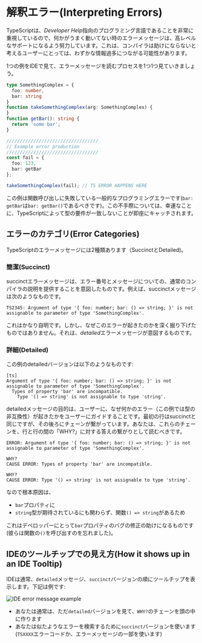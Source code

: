 # 解釈エラー(Interpreting Errors)
TypeScriptは、*Developer Help*指向のプログラミング言語であることを非常に重視しているので、何かがうまく動いてない時のエラーメッセージは、高レベルなサポートになるよう努力しています。これは、コンパイラは助けにならないと考えるユーザーにとっては、わずかな情報過多につながる可能性があります。 

1つの例をIDEで見て、エラーメッセージを読むプロセスを1つ1つ見ていきましょう。

```ts
type SomethingComplex = {
  foo: number,
  bar: string
}
function takeSomethingComplex(arg: SomethingComplex) {
}
function getBar(): string {
  return 'some bar';
}

//////////////////////////////////
// Example error production
//////////////////////////////////
const fail = {
  foo: 123,
  bar: getBar
};

takeSomethingComplex(fail); // TS ERROR HAPPENS HERE 
```

この例は関数呼び出しに失敗している一般的なプログラミングエラーです(`bar: getBar`は`bar: getBar()`であるべきです)。この不手際については、幸運なことに、TypeScriptによって型の要件が一致しないことが即座にキャッチされます。

## エラーのカテゴリ(Error Categories)
TypeScriptのエラーメッセージには2種類あります（SuccinctとDetailed)。

### 簡潔(Succinct)
succinctエラーメッセージは、エラー番号とメッセージについての、通常のコンパイラの説明を提供することを意図したものです。例えば、succinctメッセージは次のようなものです。

```
TS2345: Argument of type '{ foo: number; bar: () => string; }' is not assignable to parameter of type 'SomethingComplex'.
```
これはかなり自明です。しかし、なぜこのエラーが起きたのかを深く掘り下げたものではありません。それは、*detailed*エラーメッセージが意図するものです。

### 詳細(Detailed)
この例のdetailedバージョンは以下のようなものです:

```
[ts]
Argument of type '{ foo: number; bar: () => string; }' is not assignable to parameter of type 'SomethingComplex'.
  Types of property 'bar' are incompatible.
    Type '() => string' is not assignable to type 'string'.
```
detailedメッセージの目的は、ユーザーに、なぜ何かのエラー（この例では型の非互換性）が起きたかをユーザーにガイドすることです。最初の行はsuccinctと同じですが、その後ろにチェーンが繋がっています。あなたは、これらのチェーンを、行と行の間の「WHY?」に対する答えの繋がりとして読むべきです。

```
ERROR: Argument of type '{ foo: number; bar: () => string; }' is not assignable to parameter of type 'SomethingComplex'.

WHY? 
CAUSE ERROR: Types of property 'bar' are incompatible.

WHY? 
CAUSE ERROR: Type '() => string' is not assignable to type 'string'.
```

なので根本原因は、
* `bar`プロパティに
* `string`型が期待されているにも関わらず、関数`() => string`があるため

これはデベロッパーにとって`bar`プロパティのバグの修正の助けになるものです(彼らは関数の`()`を呼び出すのを忘れました)。

## IDEのツールチップでの見え方(How it shows up in an IDE Tooltip)

IDEは通常、`detailed`メッセージ、`succinct`バージョンの順にツールチップを表示します。下記は例です:

![IDE error message example](https://raw.githubusercontent.com/basarat/typescript-book/master/images/errors/interpreting-errors/ide.png)

* あなたは通常は、ただ`detailed`バージョンを見て、`WHY?`のチェーンを頭の中に作ります
* あなたは似たようなエラーを検索するために`succinct`バージョンを使います(`TSXXXX`エラーコードか、エラーメッセージの一部を使います)
